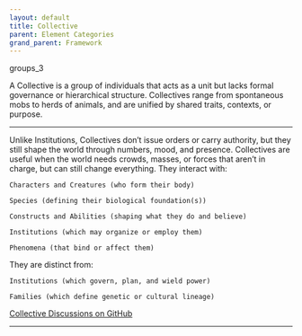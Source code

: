 ```yaml
---
layout: default
title: Collective
parent: Element Categories
grand_parent: Framework 
---
```


<span class="material-symbols-outlined">groups_3</span>

A Collective is a group of individuals that acts as a unit but lacks formal governance or hierarchical structure. Collectives range from spontaneous mobs to herds of animals, and are unified by shared traits, contexts, or purpose. 

--- 
  
Unlike Institutions, Collectives don’t issue orders or carry authority, but they still shape the world through numbers, mood, and presence. 
Collectives are useful when the world needs crowds, masses, or forces that aren’t in charge, but can still change everything.
They interact with:

    Characters and Creatures (who form their body)

    Species (defining their biological foundation(s))

    Constructs and Abilities (shaping what they do and believe)

    Institutions (which may organize or employ them)

    Phenomena (that bind or affect them)

They are distinct from:

    Institutions (which govern, plan, and wield power)

    Families (which define genetic or cultural lineage) 



[Collective Discussions on GitHub](https://github.com/OnlyWorlds/OnlyWorlds/discussions/categories/collective)

---
 